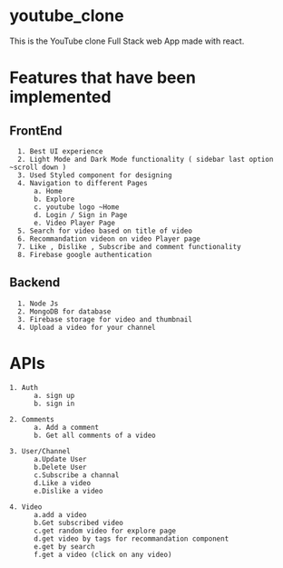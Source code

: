 # youtube_clone



This is the YouTube clone Full Stack web App made with react. 

# Features that have been implemented
  ## FrontEnd
      1. Best UI experience
      2. Light Mode and Dark Mode functionality ( sidebar last option ~scroll down )
      3. Used Styled component for designing
      4. Navigation to different Pages
          a. Home 
          b. Explore
          c. youtube logo ~Home
          d. Login / Sign in Page
          e. Video Player Page
      5. Search for video based on title of video
      6. Recommandation videon on video Player page
      7. Like , Dislike , Subscribe and comment functionality
      8. Firebase google authentication
   
   ## Backend
      1. Node Js
      2. MongoDB for database
      3. Firebase storage for video and thumbnail
      4. Upload a video for your channel
      
      
      
  # APIs
    1. Auth
          a. sign up
          b. sign in
    
    2. Comments
          a. Add a comment
          b. Get all comments of a video
    
    3. User/Channel 
          a.Update User
          b.Delete User
          c.Subscribe a channal
          d.Like a video
          e.Dislike a video
    
    4. Video 
          a.add a video
          b.Get subscribed video
          c.get random video for explore page
          d.get video by tags for recommandation component
          e.get by search
          f.get a video (click on any video) 
          
          
          
          
          
          
          
          
          
          
          
          
          


